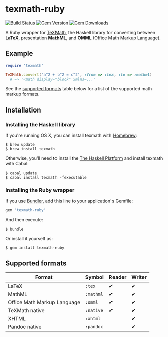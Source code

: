# texmath-ruby

[![Build Status](https://img.shields.io/travis/hollingberry/texmath-ruby.svg)](https://travis-ci.org/hollingberry/texmath-ruby)
[![Gem Version](https://img.shields.io/gem/v/texmath-ruby.svg)](https://rubygems.org/gems/texmath-ruby)
[![Gem Downloads](https://img.shields.io/gem/dt/texmath-ruby.svg)](https://rubygems.org/gems/texmath-ruby)

A Ruby wrapper for [TeXMath](https://github.com/jgm/texmath), the Haskell
library for converting between __LaTeX__, presentation __MathML__, and __OMML__
(Office Math Markup Language).

## Example

```ruby
require 'texmath'

TeXMath.convert('a^2 + b^2 = c^2', :from => :tex, :to => :mathml)
  # => '<math display="block" xmlns=...'
```

See the [supported
formats](https://github.com/hollingberry/texmath-ruby#supported-formats) table
below for a list of the supported math markup formats.

## Installation

### Installing the Haskell library

If you're running OS X, you can install texmath with
[Homebrew](http://brew.sh):

```shell
$ brew update
$ brew install texmath
```

Otherwise, you'll need to install the [The Haskell
Platform](https://www.haskell.org/platform/) and install texmath with Cabal:

```shell
$ cabal update
$ cabal install texmath -fexecutable
```

### Installing the Ruby wrapper

If you use [Bundler](http://bundler.io), add this line to your
application's Gemfile:

```ruby
gem 'texmath-ruby'
```

And then execute:

```shell
$ bundle
```

Or install it yourself as:

```shell
$ gem install texmath-ruby
```

## Supported formats

|             Format            |    Symbol    |  Reader  |  Writer  |
|-------------------------------|--------------|----------|----------|
| LaTeX                         | `:tex`       | &#10004; | &#10004; |
| MathML                        | `:mathml`    | &#10004; | &#10004; |
| Office Math Markup Language   | `:omml`      | &#10004; | &#10004; |
| TeXMath native                | `:native`    | &#10004; | &#10004; |
| XHTML                         | `:xhtml`     |          | &#10004; |
| Pandoc native                 | `:pandoc`    |          | &#10004; |
